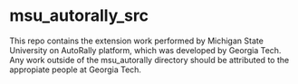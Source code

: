 
# msu_autorally_src

This repo contains the extension work performed by Michigan State University on AutoRally platform, which was developed by Georgia Tech. 
Any work outside of the msu_autorally directory should be attributed to the appropiate people at Georgia Tech.

